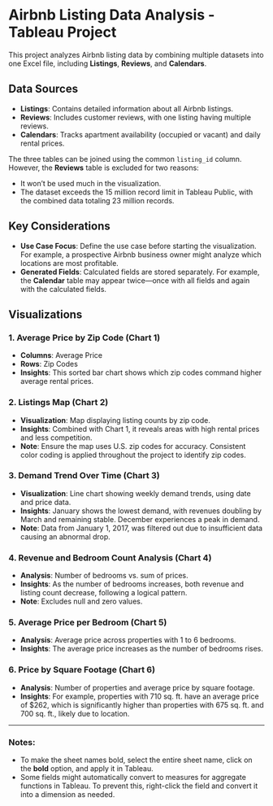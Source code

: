 # Airbnb Listing Data Analysis - Tableau Project

This project analyzes Airbnb listing data by combining multiple datasets into one Excel file, including **Listings**, **Reviews**, and **Calendars**.

## Data Sources
- **Listings**: Contains detailed information about all Airbnb listings.
- **Reviews**: Includes customer reviews, with one listing having multiple reviews.
- **Calendars**: Tracks apartment availability (occupied or vacant) and daily rental prices.

The three tables can be joined using the common `listing_id` column. However, the **Reviews** table is excluded for two reasons:
- It won’t be used much in the visualization.
- The dataset exceeds the 15 million record limit in Tableau Public, with the combined data totaling 23 million records.

## Key Considerations
- **Use Case Focus**: Define the use case before starting the visualization. For example, a prospective Airbnb business owner might analyze which locations are most profitable.
- **Generated Fields**: Calculated fields are stored separately. For example, the **Calendar** table may appear twice—once with all fields and again with the calculated fields.

## Visualizations

### 1. Average Price by Zip Code (Chart 1)
   - **Columns**: Average Price  
   - **Rows**: Zip Codes  
   - **Insights**: This sorted bar chart shows which zip codes command higher average rental prices.

### 2. Listings Map (Chart 2)
   - **Visualization**: Map displaying listing counts by zip code.  
   - **Insights**: Combined with Chart 1, it reveals areas with high rental prices and less competition.  
   - **Note**: Ensure the map uses U.S. zip codes for accuracy. Consistent color coding is applied throughout the project to identify zip codes.

### 3. Demand Trend Over Time (Chart 3)
   - **Visualization**: Line chart showing weekly demand trends, using date and price data.  
   - **Insights**: January shows the lowest demand, with revenues doubling by March and remaining stable. December experiences a peak in demand.  
   - **Note**: Data from January 1, 2017, was filtered out due to insufficient data causing an abnormal drop.

### 4. Revenue and Bedroom Count Analysis (Chart 4)
   - **Analysis**: Number of bedrooms vs. sum of prices.  
   - **Insights**: As the number of bedrooms increases, both revenue and listing count decrease, following a logical pattern.  
   - **Note**: Excludes null and zero values.

### 5. Average Price per Bedroom (Chart 5)
   - **Analysis**: Average price across properties with 1 to 6 bedrooms.  
   - **Insights**: The average price increases as the number of bedrooms rises.

### 6. Price by Square Footage (Chart 6)
   - **Analysis**: Number of properties and average price by square footage.  
   - **Insights**: For example, properties with 710 sq. ft. have an average price of $262, which is significantly higher than properties with 675 sq. ft. and 700 sq. ft., likely due to location.

---

### Notes:
- To make the sheet names bold, select the entire sheet name, click on the **bold** option, and apply it in Tableau.
- Some fields might automatically convert to measures for aggregate functions in Tableau. To prevent this, right-click the field and convert it into a dimension as needed.
